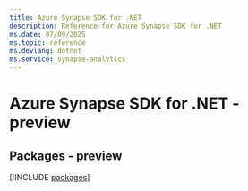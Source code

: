```yaml
---
title: Azure Synapse SDK for .NET
description: Reference for Azure Synapse SDK for .NET
ms.date: 07/09/2025
ms.topic: reference
ms.devlang: dotnet
ms.service: synapse-analytics
---
```

# Azure Synapse SDK for .NET - preview
## Packages - preview
[!INCLUDE [packages](synapse-index.md)]